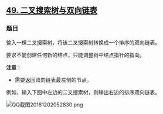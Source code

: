 ## [49. 二叉搜索树与双向链表](https://www.acwing.com/problem/content/87/)

### 题目

输入一棵二叉搜索树，将该二叉搜索树转换成一个排序的双向链表。

要求不能创建任何新的结点，只能调整树中结点指针的指向。

**注意**：

- 需要返回双向链表最左侧的节点。

例如，输入下图中左边的二叉搜索树，则输出右边的排序双向链表。

 ![QQ截图20181202052830.png](/media/article/image/2018/12/02/19_23bee494f5-QQ截图20181202052830.png)
